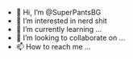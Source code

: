- 👋 Hi, I’m @SuperPantsBG
- 👀 I’m interested in nerd shit
- 🌱 I’m currently learning ...
- 💞️ I’m looking to collaborate on ...
- 📫 How to reach me ...

<!---
SuperPantsBG/SuperPantsBG is a ✨ special ✨ repository because its `README.md` (this file) appears on your GitHub profile.
You can click the Preview link to take a look at your changes.
--->
